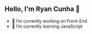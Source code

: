 ## Hello, I'm Ryan Cunha 👋

- 🔭 I’m currently working on Front-End 
- 🌱 I’m currently learning JavaScript
